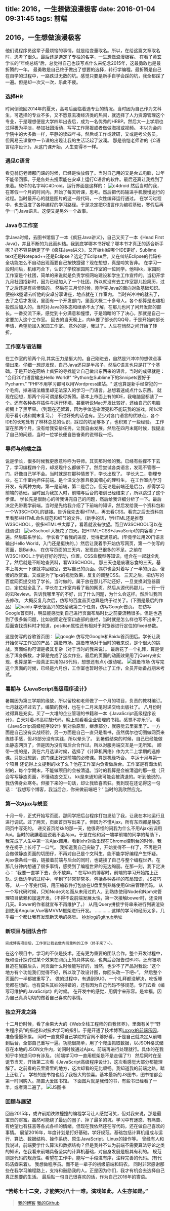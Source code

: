 title: 2016，一生想做浪漫极客
date: 2016-01-04 09:31:45
tags: 前端
---
## 2016，一生想做浪漫极客
他们说程序员这辈子最烦恼的事情，就是给变量取名。所以，在给这篇文章取名时，思考了很久。最后还是选定了专栏的名字，一生想做浪漫极客。
在看了黄玄学长的“年终总结“后，总觉得自己也该写点什么来纪念2015年，这最勇敢也是最折腾的一年。
最勇敢是自己终于做出了想要的选择，转行学编程。最折腾是自己在自学的过程中，一路跌过无数的坑。感觉只要是新手自学会踩的坑，我全都踩了一遍。但是却一次又一次，乐此不疲。
### 选择HR
时间倒流回2014年的夏天，高考后面临着选专业的情况。当时因为自己作为文科生，可选择的专业不多，又不愿意去凑经济类的热闹，就选择了人力资源管理这个专业，于是理想便是大学四年出去后，成为一名优秀的HRBP。然后大一上学期也过得极为平淡，参加社团活动，写写工作简报或者做做海报或视频。
本以为会向学院中的大多数一样，平静的读四年书，然后或工作或读研，又或是考公务员。
但网易云课堂中一节课的出现让我的生活泛起了波澜。
那是翁恺老师讲的《C语言程序设计》，从这门课开始，人生变得不一样。
### 遇见C语言
看见翁恺老师那门课的时候，已经是快放假了。当时自己用的又是台式电脑，过年不能带回家。于是各处去搜索能在安卓上运行C语言的软件。最后还真让我找到了来着。软件的名字叫C4Droid。运行界面是这样的：
![c4droid](http://7xoxxe.com1.z0.glb.clouddn.com/c4droid.jpg)
然后当时的我，在寒假一个月的时间内。开始了每天听课，思考。然后把代码输进手机慢慢运行的过程。当时最开心的就是图片的这一段代码，一次性编译运行通过。
在学习过程中，也去百度了各种编程的学习路径。于是决定把C语言作为编程基础，寒假后再学一门Java语言。这便又是另外一个故事。
### Java与工作室
学Java时候，去图书馆借了一本《疯狂Java讲义》，自己又买了一本《Head First Java》，并且不断的为此而纠结。我到底学哪本书好呢？哪本书才真正的适合新手呢？好不容易确定了学《疯狂Java讲义》，又开始纠结哪个IDE更好，Sublime text还是Notepad++还是Eclipse？选定了Eclipse后，又在纠结Eclipse的代码补全功能怎么不自动出现而要自己按快捷键？现在想想，真是啼笑皆非。
在学习一段时间后，机缘巧合下，认识了学校家园网工作室的一位同学。他叫kk，家园网工作室是个社团，简单的来说就是负责学校网站建设和学生工作宣传的。当初开学九月社团招新时，因为已经加入了一个社团。所以就没有去工作室那儿投简历，过了之后还是有些懊恼的。
然后在三月份时候，刚学完Java的面向对象基础知识。便被kk邀请去听他的安卓分享讲座，地点就在工作室内。
当时兴冲冲的就去了，去了之后才发现，里面有一个开发部门，里面大概二十多号人。各个都算是志趣相投然后加入的。当时对Java的多态和继承不太了解，在那儿也问了问开发部的部长。一番交流下来，感觉到十分满意和憧憬，于是暗暗的下了决心，那就是自己一定要加入这个工作室。
回去的当天晚上，向kk要了部长的QQ号，于是开始向部长申请，希望能加入家园工作室。
意外的是，我过了。人生在悄然之间开始了转折。
### 工作室与语法糖
在工作室的前两个月,其实压力是挺大的。自己刚进去，自然是兴冲冲的想做点事情出来。仔细一想却发现，自己Java还只是半吊子，然后C语言也只是打了个基础。于是开始在网络上疯狂的寻找能让自己做出东西来的语言。当时的成果就是：
“会用20门语言输出Hello World!”
“Python在Sublime下的Snnipets要好于Pycharm.”
“PHP不用学习都可以用Wordpress建站。“
这也算是新手经常犯的一个毛病，掉进语法糖里却无法深入的学习一门语言。总想着速成点什么东西。
就现在回想，那两个月可谓是极尽折腾。基本上市面上有的IDE，我电脑里都装了一个。还有各种各样插件与运行环境，甚至听说Mac开发比较好，还给自己的电脑折腾上了黑苹果。（到现在还留着，因为字体渲染漂亮和不能玩我的游戏，所以常用于看小说和期末复习。）
不过好处的话也有。至少对各门语言的优缺点，各个IDE的长短处有了林林总总的认识，踩过的坑足够多了，也积累了一些经验。
工作室在那两个月，没有给我安排任务，让我自由发展。然后在四月末尾时候，我提出了自己的问题，当时一位学长便自告奋勇的说带我一把。
### 导师与前端之路
说是学长，很多时候我更愿意称呼为导师。其实那时候的我。已经有些撑不下去了，学习编程四个月，却发现什么都做不了。然后尝试各类语言，发现不管哪一门，好像自己学不会。当时就是在那种情景下，学长出现了。
学长大二，物理专业。在工作室内担任前端。是个温文尔雅且极其细心的理科生。
在工作室内学习开发，有两种方向，第一是前端，第二是后台。但无论是前端还是后台，都得学习前端的基础。当时因为我加入时，前端与后台的培训已经结束了，所以跳过了这个步骤。
学长先是很耐心的听我讲完自己的问题，然后给我详细分析了一下。最后决定先带我学前端。当时是先给我介绍了下前端的知识，然后发给我一个资料包和一个W3SCHOOL的链接。告诉我先去看HTML，再去看CSS。看完之后去资料包里看那些HTML命名规范和细节的文件。（新手的话，学HTML还是推荐W3SCHOOL，很多HTML书太厚了，看着就没有欲望。而且W3SCHOOL可以在线调试）
![w3school](http://7xoxxe.com1.z0.glb.clouddn.com/w3school.png)
大概花了四天。把HTML+CSS+JavaScript的内容看了一遍。然后联系学长。
学长看了看我的进度，觉得挺满意的。(毕竟学过用20门语言输出Hello World，入门还是挺快的。）然后让我着手开始仿写网页，第一个仿写的页面，是Baidu。
在仿写页面的三天内，发现自己很多的不足。之前在W3SCHOOL上学的好好的浮动，位置，CSS盒模型等知识。组合在一起就全乱了。然后就是不断地查资料，看W3SCHOOL。
那三天也是废寝忘食的三天。基本上每天一下课就冲回寝室，去写自己的页面。偶尔也会对着写了一半的页面，傻傻的欣赏着。又或是为了1px的视觉效果，反复的调整CSS。
三天之后，把仿写的百度网页提交给了学长。当时做的，属于放在那儿不动还好，一旦变换浏览器窗口，定位就全乱了。学长在工作室内看了我的网页，然后从源代码那儿，一行一行的去Review。告诉我哪里写的不好，出了什么问题，为什么会这样。然后叫我回去修改。
大概反复几次后，仿写的百度首页也算是终于过关了。(下图是最后的作品）
 ![baidu](http://7xoxxe.com1.z0.glb.clouddn.com/baidu.png)
学长很高兴的交给我第二个任务，仿写Google首页。
在仿写Google首页时，明显能感觉到自己进行页面布局时比之前要流畅很多。但是也遇到了很多新问题，比如说固定在窗口底部的底栏，当时就是怎么样也写不出来了。后面查找资料时才知道，position属性还有相对于浏览器进行定位的fixed参数。

这是仿写的谷歌首页图： 
![google](http://7xoxxe.com1.z0.glb.clouddn.com/google.png)
仿写完Google和Baidu首页图后。学长让我开始仿写工作室的产品：跳蚤市场。跳蚤市场对于当时的我来说，是个很大的挑战。页面结构可谓是极其复杂（对于当时的我来说）。
最后花了一个礼拜，算是使出了浑身解数，才算是完成了这次作业。最后的页面的动画效果用了jQuery来实现，也算是第一段真正实用的JS代码，想想还有点小激动呢。
  ![跳蚤市场](http://7xoxxe.com1.z0.glb.clouddn.com/jumpmarket.png)
仿写完这个页面的时候，已经是六月份，工作室也暂时停止了工作，全员开始备战期末考试。
### 暑期与《JavaScript高级程序设计》
暑期因为第三学期的缘故，所以留校和老师做了一个月的项目，负责的教材编订。七月就这样过去了。编纂的教材，也在十二月末尾时递交给出版社了。
八月份时过得算是充实，买了一大堆的企业管理的书籍和一本《JavaScript高级程序设计》，白天对着JS高程敲代码，晚上就看看企业管理的书籍。感觉不亦乐乎。
看《JavaScript高级程序设计》到对象原型，继承部分，就感觉云里雾里了。一方面是自己没有实战经验，另一方面是自己一直只是看书，虽然偶尔也切图做网页来练练手感，但JS部分没有实践，所以晕头了。
到暑假结束的时候，自己已经能做出静态网页了，但是因为没有和后台合作过。所以对服务端交互是一无所知。
顺带一提的是，我在六月选课时候，选择了《计算机网络》作为大二上学期的选修课。只是没想到，这门课正好是前端的必修课。算是机缘巧合。
幸运十月与第一个项目
还记得上文提到的kk了么？他在工作室内负责做后台。工作室是有淘汰机制的，每个学期末，不能做项目的会被清退。当时的我算是会被清退的那一批（只会写写静态页面，不懂动态交互）。
kk是来通知我可能会被清退的。听到他说的，我仿佛身处寒冬。但接下来的一句话，却让我欣喜若狂。我到现在还记得这一句话：
“我想写个博客，我当后台，你来做前端吧？“
当时的我欣然应允。
### 第一次Ajax与蜕变
十月一号，正式开始写页面。那同学把后台程序打包发给了我，让我在本地运行且进行调试。过了两天，页面首页写出来了。但因为不懂Ajax，所有东西都是静态网页中写死的。
递交首页给kk的那一天，他很奇怪的问我为什么不用Ajax去调用Api。当时的我腆着脸说我不会Ajax。于是在他和另一端学前端的同学的帮助下，我完成了人生中第一次Ajax调用。看到xhr对象出现在Chrome控制台的时候，我坐在椅子上长吁了一口气。
我知道我自己突破了，开始变得不一样了，不再是只会做做静态页面的切图仔，不再对自己是个文科生，能不能学好编程产生怀疑。Ajax像条线一般，链接着前端与后台的同时，也链接了自己与整个编程世界。在那几分钟内想通了很多事情，感受到了编程世界的无边绚丽。在那一刻，我下定决心：
“我要一直学下去，永不放弃。“
在写kk的博客时，前端的学习开始踏上正轨。边做边学的过程中，学到了非常非常多。包括各种各样的布局知识，JS技巧等。
从一个写完代码，用压缩软件打包放在U盘里到熟练使用Git来管理代码。
从一个写代码时候，只知Node大名而从未用过的人，到熟练使用Node和Npm来管理项目依赖和加速开发。（不得不说前端发展太快，第一次接触bower时，还没用几天。Bower的作者就宣布不再维护了。）
从用jQuery拼接字符串来进行列表渲染到使用Angular,Vue等MVVM框架进行开发。
	…………
	这样的学习和经历太多，几乎每一个都让我有发现新天地的感觉。
	[kkblog的github地址](https://github.com/guyskk/kkblog)
### 新项目与团队合作
	完成博客项目后，工作室让我去做内网重构的工作（终于来了~）。
在这个项目中，学习的不仅是技术，还有更为重要的团队合作。整个开发过程中，既和设计探讨过某个效果在网页上的具体实现，也向后台报告过BUG，还有被项目追在屁股后头，问页面什么时候能写好的，当然，也少不了产品对我说:
“这个地方有个功能我们觉得不好，所以改了改设计图，你回头改一下吧~”。
然后整个页面的一半都被重写了。
做的过程中，有遇到BUG，一个礼拜都没解决，吃饭睡觉都在想的。也有莫名其妙的报错的，还有因为自己代码不够规范，专门去看《编写可维护的JavaScript》的时候。
在开发中的感觉，用俩字来形容。是幸福。因为自己真真切切的做着自己喜欢的事情。
### 独立开发之路
十二月份时候，看了余果大大的《Web全栈工程师的自我修养》，里面有关于“野生程序员”的描述和对技术学习的指引。于是开通了技术博客[Lxxyx的前端乐园](www.lxxyx.win)，准备慢慢积累。
同时一直觉得自己学院的官网不够好看，于是自己就决定从前端到后台，全部自己重写一遍。功能很简单，用了个爬虫抓取数据，以JSON格式储存在本地的JSON文件内，访问时候通过Ajax。前端再进行处理就行。具体的在我知乎中的提问中有涉及。（前端学习中一直用框架是不是走偏了?）
然后同时在圣诞节当天，开始第二次看《JavaScript高级程序设计》，这次看感觉大部分都能理解了。之前看的云里雾里的地方，这次却看的无比顺畅。我知道我的前端之路，踏上正轨了。
学校的图书馆也给了我极大的惊喜。基本最新的JS图书，图书馆都会第一时间购入。简直大爱图书馆。
下面图片就是我借的书，有些书已经看了一半，或者第二遍了。
 ![JS图书](http://7xoxxe.com1.z0.glb.clouddn.com/js.png)
### 回顾与展望
回首2015年，或许前期跌跌撞撞的编程学习让人感觉可笑，但对我来说，那是最宝贵的财富。虽然可能绕了最远的圈子、掉了最多的坑。学习中有迷惑、有痛苦、有绝望也有狂喜等各式各样的情绪。但现在我依然还在写代码，还在做自己喜欢的事情。
展望2016年，年度计划是打好基础，学好规范。基础包括计算机组成与运行、算法、数据结构、操作系统、原生JavaScript、Linux的操作等。
曾经有人和我说过，前端要学什么算法和数据结构？但是我并不认为前端不需要算法导论之类的知识，在我看来前端具备坚实的计算机基础，对自身发展是极其有利的。
规范则是代码的规范性。希望在工作中，能写一手缩进有序，注释完善的代码。(有代码洁癖来着)。
我想做程序员。而不是一辈子的初级前端和码农。
同时非常感谢那些在我学习编程路上，支持和鼓励我的人。正是因为你们，我才有机会去选择自己真正想要的生活。
最后贴一句自己很喜欢的话，作为自己2016年的寄语。	
### “苦练七十二变，才能笑对八十一难。演戏如此，人生亦如是。”

> [我的博客](www.lxxyx.win)
> [我的Github](https://github.com/Lxxyx)